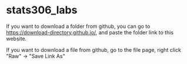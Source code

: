 # stats306_labs
If you want to download a folder from github, you can go to https://download-directory.github.io/, and paste the folder link to this website.

If you want to download a file from github, go to the file page, right click "Raw" -> "Save Link As"

